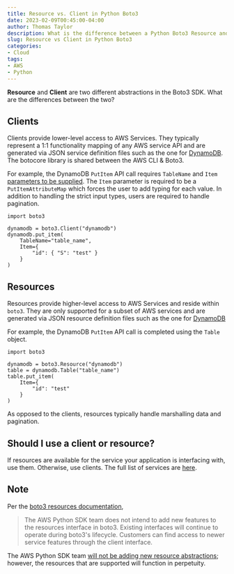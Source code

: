 ```yaml
---
title: Resource vs. Client in Python Boto3
date: 2023-02-09T00:45:00-04:00
author: Thomas Taylor
description: What is the difference between a Python Boto3 Resource and Client?
slug: Resource vs Client in Python Boto3
categories:
- Cloud
tags:
- AWS
- Python
---
```


**Resource** and **Client** are two different abstractions in the Boto3 SDK. What are the differences between the two?

## Clients

Clients provide lower-level access to AWS Services. They typically represent a 1:1 functionality mapping of any AWS service API and are generated via JSON service definition files such as the one for [DynamoDB](https://github.com/boto/botocore/blob/develop/botocore/data/dynamodb/2012-08-10/service-2.json). The botocore library is shared between the AWS CLI & Boto3.

For example, the DynamoDB `PutItem` API call requires `TableName` and `Item` [parameters to be supplied](https://github.com/boto/botocore/blob/ed72f826cb837e24693f540fc19c6e25ade75a95/botocore/data/dynamodb/2012-08-10/service-2.json#L4301). The `Item` parameter is required to be a `PutItemAttributeMap` which forces the user to add typing for each value. In addition to handling the strict input types, users are required to handle pagination.

```python3
import boto3

dynamodb = boto3.Client("dynamodb")
dynamodb.put_item(
    TableName="table_name",
    Item={
        "id": { "S": "test" }
    }
)
```

## Resources

Resources provide higher-level access to AWS Services and reside within `boto3`. They are only supported for a subset of AWS services and are generated via JSON resource definition files such as the one for [DynamoDB](https://github.com/boto/boto3/blob/develop/boto3/data/dynamodb/2012-08-10/resources-1.json)

For example, the DynamoDB `PutItem` API call is completed using the `Table` object. 

```python3
import boto3

dynamodb = boto3.Resource("dynamodb")
table = dynamodb.Table("table_name")
table.put_item(
    Item={
        "id": "test"
    }
)
```

As opposed to the clients, resources typically handle marshalling data and pagination.

## Should I use a client or resource?

If resources are available for the service your application is interfacing with, use them. Otherwise, use clients. The full list of services are [here](https://github.com/boto/boto3/tree/develop/boto3/data).

## Note

Per the [boto3 resources documentation](https://boto3.amazonaws.com/v1/documentation/api/latest/guide/resources.html),

> The AWS Python SDK team does not intend to add new features to the resources interface in boto3. Existing interfaces will continue to operate during boto3's lifecycle. Customers can find access to newer service features through the client interface.

The AWS Python SDK team [will not be adding new resource abstractions](https://github.com/boto/boto3/discussions/3563); however, the resources that are supported will function in perpetuity.
